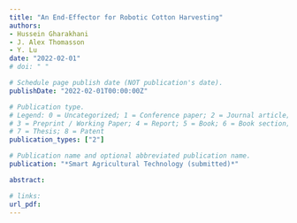 ```yaml
---
title: "An End-Effector for Robotic Cotton Harvesting"
authors: 
- Hussein Gharakhani
- J. Alex Thomasson
- Y. Lu 
date: "2022-02-01"
# doi: " "

# Schedule page publish date (NOT publication's date).
publishDate: "2022-02-01T00:00:00Z"

# Publication type.
# Legend: 0 = Uncategorized; 1 = Conference paper; 2 = Journal article;
# 3 = Preprint / Working Paper; 4 = Report; 5 = Book; 6 = Book section;
# 7 = Thesis; 8 = Patent
publication_types: ["2"]

# Publication name and optional abbreviated publication name.
publication: "*Smart Agricultural Technology (submitted)*"

abstract: 

# links:
url_pdf: 
---
```

